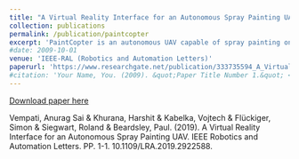 ```yaml
---
title: "A Virtual Reality Interface for an Autonomous Spray Painting UAV"
collection: publications
permalink: /publication/paintcopter
excerpt: 'PaintCopter is an autonomous UAV capable of spray painting on complex 3D surfaces. This work aims to make PaintCopter more user-friendly and to enable more intuitive human-robot interaction. We propose a virtual reality interface that allows the user to immerse in a virtual environment, navigate around the target surface and paint at desired locations using a virtual spray-gun. A realistic paint simulator provides a real-time pre-visualization of the painting activity that can either be processed right away or stored to disk for later execution. An efficient optimization based planner uses this information to plan the painting task and execute it. The proposed planner maximizes the paint quality while respecting the spray nozzle constraints and platform dynamics. Our experiments show that the interface allows the user to make precise modifications to the target surface. Finally, we demonstrate the use of virtual reality interface to define a painting mission, and then the PaintCopter carrying out the mission to paint a desired multi-colored pattern on a 3D surface'
#date: 2009-10-01
venue: 'IEEE-RAL (Robotics and Automation Letters)'
paperurl: 'https://www.researchgate.net/publication/333735594_A_Virtual_Reality_Interface_for_an_Autonomous_Spray_Painting_UAV'
#citation: 'Your Name, You. (2009). &quot;Paper Title Number 1.&quot; <i>Journal 1</i>. 1(1).'
---
```


[Download paper here](https://www.researchgate.net/publication/333735594_A_Virtual_Reality_Interface_for_an_Autonomous_Spray_Painting_UAV)

Vempati, Anurag Sai & Khurana, Harshit & Kabelka, Vojtech & Flückiger, Simon & Siegwart, Roland & Beardsley, Paul. (2019). A Virtual Reality Interface for an Autonomous Spray Painting UAV. IEEE Robotics and Automation Letters. PP. 1-1. 10.1109/LRA.2019.2922588.